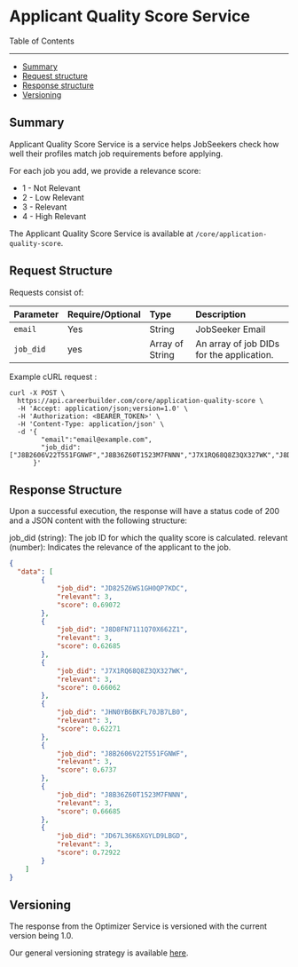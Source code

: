 Applicant Quality Score Service
====================

Table of Contents
_____________

- [Summary](#summary)
- [Request structure](#request-structure)
- [Response structure](#response-structure)
- [Versioning](#versioning)

Summary
-----------
Applicant Quality Score Service is a service helps JobSeekers check how well their profiles match job requirements before applying.

For each job you add, we provide a relevance score:

* 1 - Not Relevant
* 2 - Low Relevant
* 3 - Relevant
* 4 - High Relevant

The Applicant Quality Score Service is available at `/core/application-quality-score`.

Request Structure
-----------

Requests consist of:

| Parameter             | Require/Optional | Type            | Description                               |
|:----------------------|:-----------------|:----------------|:------------------------------------------|
| `email `              | Yes              | String          | JobSeeker Email                           |
| `job_did `            | yes              | Array of String | An array of job DIDs for the application. |


Example cURL request : 

```
curl -X POST \
  https://api.careerbuilder.com/core/application-quality-score \
  -H 'Accept: application/json;version=1.0' \
  -H 'Authorization: <BEARER_TOKEN>' \
  -H 'Content-Type: application/json' \
  -d '{
        "email":"email@example.com",
        "job_did": ["J8B2606V22T551FGNWF","J8B36Z60T1523M7FNNN","J7X1RQ68Q8Z3QX327WK","J8D8FN7111Q70X662Z1","JHN0YB6BKFL70JB7LB0","JD67L36K6XGYLD9LBGD","JD825Z6WS1GH0QP7KDC"]
      }'
```

Response Structure
-----------
Upon a successful execution, the response will have a status code of 200 and a JSON content with the following structure:

job_did (string): The job ID for which the quality score is calculated.
relevant (number): Indicates the relevance of the applicant to the job.



```json
{
  "data": [
        {
            "job_did": "JD825Z6WS1GH0QP7KDC",
            "relevant": 3,
            "score": 0.69072
        },
        {
            "job_did": "J8D8FN7111Q70X662Z1",
            "relevant": 3,
            "score": 0.62685
        },
        {
            "job_did": "J7X1RQ68Q8Z3QX327WK",
            "relevant": 3,
            "score": 0.66062
        },
        {
            "job_did": "JHN0YB6BKFL70JB7LB0",
            "relevant": 3,
            "score": 0.62271
        },
        {
            "job_did": "J8B2606V22T551FGNWF",
            "relevant": 3,
            "score": 0.6737
        },
        {
            "job_did": "J8B36Z60T1523M7FNNN",
            "relevant": 3,
            "score": 0.66685
        },
        {
            "job_did": "JD67L36K6XGYLD9LBGD",
            "relevant": 3,
            "score": 0.72922
        }
    ]
}
```
Versioning
-----------
The response from the Optimizer Service is versioned with the current version being 1.0. 

Our general versioning strategy is available [here](/Versioning.md).
